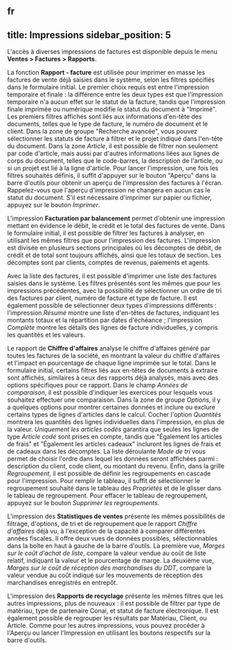 fr
---
title: Impressions
sidebar_position: 5
---

L'accès à diverses impressions de factures est disponible depuis le menu **Ventes > Factures > Rapports**.

La fonction **Rapport - facture** est utilisée pour imprimer en masse les factures de vente déjà saisies dans le système, selon les filtres spécifiés dans le formulaire initial. Le premier choix requis est entre l'impression temporaire et finale : la différence entre les deux types est que l'impression temporaire n'a aucun effet sur le statut de la facture, tandis que l'impression finale imprimée ou numérique modifie le statut du document à "Imprimé". Les premiers filtres affichés sont liés aux informations d'en-tête des documents, telles que le type de facture, le numéro de document et le client. Dans la zone de groupe "Recherche avancée", vous pouvez sélectionner les statuts de facture à filtrer et le projet indiqué dans l'en-tête du document.
Dans la zone *Article*, il est possible de filtrer non seulement par code d'article, mais aussi par d'autres informations liées aux lignes de corps du document, telles que le code-barres, la description de l'article, ou si un projet est lié à la ligne d'article.
Pour lancer l'impression, une fois les filtres souhaités définis, il suffit d'appuyer sur le bouton "Aperçu" dans la barre d'outils pour obtenir un aperçu de l'impression des factures à l'écran. Rappelez-vous que l'aperçu d'impression ne changera en aucun cas le statut du document. S'il est nécessaire d'imprimer sur papier ou fichier, appuyez sur le bouton *Imprimer*.

L'impression **Facturation par balancement** permet d'obtenir une impression mettant en évidence le débit, le crédit et le total des factures de vente.
Dans le formulaire initial, il est possible de filtrer les factures à analyser, en utilisant les mêmes filtres que pour l'impression des factures. L'impression est divisée en plusieurs sections principales où les décomptes de débit, de crédit et de total sont toujours affichés, ainsi que les totaux de section. Les décomptes sont par clients, comptes de revenus, paiements et agents.

Avec la liste des factures, il est possible d'imprimer une liste des factures saisies dans le système.
Les filtres présentés sont les mêmes que pour les impressions précédentes, avec la possibilité de sélectionner un ordre de tri des factures par client, numéro de facture et type de facture. Il est également possible de sélectionner deux types d'impressions différents : l'impression *Résumé* montre une liste d'en-têtes de factures, indiquant les montants totaux et la répartition par dates d'échéance ; l'impression *Complète* montre les détails des lignes de facture individuelles, y compris les quantités et les valeurs.

Le rapport de **Chiffre d'affaires** analyse le chiffre d'affaires généré par toutes les factures de la société, en montrant la valeur du chiffre d'affaires et l'impact en pourcentage de chaque ligne imprimée sur le total.
Dans le formulaire initial, certains filtres liés aux en-têtes de documents à extraire sont affichés, similaires à ceux des rapports déjà analysés, mais avec des options spécifiques pour ce rapport.
Dans le champ *Années de comparaison*, il est possible d'indiquer les exercices pour lesquels vous souhaitez effectuer une comparaison. Dans la zone de groupe *Options*, il y a quelques options pour montrer certaines données et inclure ou exclure certains types de lignes d'articles dans le calcul. Cocher l'option *Quantités* montrera les quantités des lignes individuelles dans l'impression, en plus de la valeur. *Uniquement les articles codés* garantira que seules les lignes de type *Article codé* sont prises en compte, tandis que "Également les articles de frais" et "Également les articles cadeaux" incluront les lignes de frais et de cadeaux dans les décomptes. La liste déroulante *Mode de tri* vous permet de choisir l'ordre dans lequel les données seront affichées parmi : description du client, code client, ou montant du revenu. Enfin, dans la grille *Regroupement*, il est possible de définir les regroupements en cascade pour l'impression. Pour remplir le tableau, il suffit de sélectionner le regroupement souhaité dans le tableau des *Propriétés* et de le glisser dans le tableau de regroupement. Pour effacer le tableau de regroupement, appuyez sur le bouton *Supprimer les regroupements*.

L'impression des **Statistiques de ventes** présente les mêmes possibilités de filtrage, d'options, de tri et de regroupement que le rapport *Chiffre d'affaires* déjà vu, à l'exception de la capacité à comparer différentes années fiscales. Il offre deux vues de données possibles, sélectionnables dans la boîte en haut à gauche de la barre d'outils. La première vue, *Marges sur le coût d'achat de liste*, compare la valeur vendue au coût de liste relatif, indiquant la valeur et le pourcentage de marge. La deuxième vue, *Marges sur le coût de réception des marchandises du DDT*, compare la valeur vendue au coût indiqué sur les mouvements de réception des marchandises enregistrés en entrepôt.

L'impression des **Rapports de recyclage** présente les mêmes filtres que les autres impressions, plus de nouveaux : il est possible de filtrer par type de matériau, type de partenaire Conai, et statut de facture électronique. Il est également possible de regrouper les résultats par Matériau, Client, ou Article.
Comme pour les autres impressions, vous pouvez procéder à l'Aperçu ou lancer l'Impression en utilisant les boutons respectifs sur la barre d'outils.